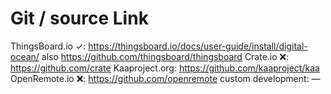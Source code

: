# Git / source Link

ThingsBoard.io ✓: https://thingsboard.io/docs/user-guide/install/digital-ocean/ also https://github.com/thingsboard/thingsboard
Crate.io ❌: https://github.com/crate
Kaaproject.org: https://github.com/kaaproject/kaa
OpenRemote.io ❌: https://github.com/openremote
custom development: —